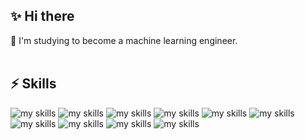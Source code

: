 <!-- プロフィールや連絡先を変更 -->
## ✨ Hi there

🌱 I'm studying to become a machine learning engineer.
<br>
<br>

## ⚡ Skills
<img alt="my skills" src="https://skillicons.dev/icons?theme=light&perline=16&i=c,cpp,cmake" />
<img alt="my skills" src="https://skillicons.dev/icons?theme=light&perline=16&i=html,css,tailwind,js,ts,react,materialui,next" />
<img alt="my skills" src="https://skillicons.dev/icons?theme=light&perline=16&i=python,php,java,fastapi,laravel" />
<img alt="my skills" src="https://skillicons.dev/icons?theme=light&perline=16&i=figma,wordpress" />
<img alt="my skills" src="https://skillicons.dev/icons?theme=light&perline=16&i=opencv,sklearn,pytorch" />
<img alt="my skills" src="https://skillicons.dev/icons?theme=light&perline=16&i=mysql,postgres,prisma" />
<img alt="my skills" src="https://skillicons.dev/icons?theme=light&perline=16&i=git,github,githubactions" />
<img alt="my skills" src="https://skillicons.dev/icons?theme=light&perline=16&i=docker,ubuntu,linux,powershell" />
<img alt="my skills" src="https://skillicons.dev/icons?theme=light&perline=16&i=azure,gcp" />
<img alt="my skills" src="https://skillicons.dev/icons?theme=light&perline=16&i=md,latex" />
<br>

<!--
This repository is a ✨ _special_ ✨ repository because its `README.md` (this file) appears on your GitHub profile.

Here are some ideas to get you started:

- 🔭 I’m currently working on ...
- 🌱 I’m currently learning ...
- 👯 I’m looking to collaborate on ...
- 🤔 I’m looking for help with ...
- 💬 Ask me about ...
- 📫 How to reach me: ...
- 😄 Pronouns: ...
- ⚡ Fun fact: ...
- 🧑‍💻
-->

